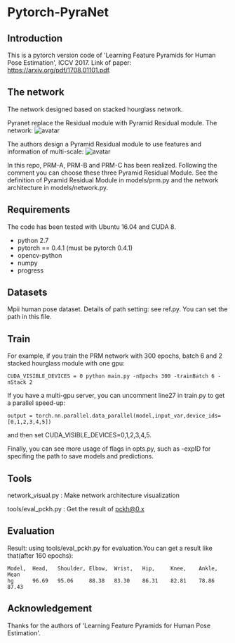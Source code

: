 # Pytorch-PyraNet

## Introduction
This is a pytorch version code of 'Learning Feature Pyramids for Human Pose Estimation', ICCV 2017. Link of paper: https://arxiv.org/pdf/1708.01101.pdf.

## The network
The network designed based on stacked hourglass network. 

Pyranet replace the Residual module with Pyramid Residual module. The network:
![avatar](https://github.com/IcewineChen/pytorch-PyraNet/blob/master/imgs/network.png)

The authors design a Pyramid Residual module to use features and information of multi-scale:
![avatar](https://github.com/IcewineChen/pytorch-PyraNet/blob/master/imgs/prm.png)

In this repo, PRM-A, PRM-B and PRM-C has been realized. Following the comment you can choose these three Pyramid Residual Module. 
See the definition of Pyramid Residual Module in models/prm.py and the network architecture in models/network.py. 

## Requirements
The code has been tested with Ubuntu 16.04 and CUDA 8.

- python 2.7
- pytorch == 0.4.1  (must be pytorch 0.4.1)
- opencv-python
- numpy
- progress

## Datasets
Mpii human pose dataset. Details of path setting: see ref.py. You can set the path in this file.

## Train
For example, if you train the PRM network with 300 epochs, batch 6 and 2 stacked hourglass module with one gpu:
```
CUDA_VISIBLE_DEVICES = 0 python main.py -nEpochs 300 -trainBatch 6 -nStack 2
```
If you have a multi-gpu server, you can uncomment line27 in train.py to get a parallel speed-up:
```
output = torch.nn.parallel.data_parallel(model,input_var,device_ids=[0,1,2,3,4,5])
``` 
and then set CUDA_VISIBLE_DEVICES=0,1,2,3,4,5.

Finally, you can see more usage of flags in opts.py, such as -expID for specifing the path to save models and predictions.

## Tools
network_visual.py : Make network architecture visualization

tools/eval_pckh.py : Get the result of pckh@0.x

## Evaluation

Result: using tools/eval_pckh.py for evaluation.You can get a result like that(after 160 epochs):
```
Model,  Head,   Shoulder, Elbow,  Wrist,   Hip,     Knee,    Ankle,  Mean
hg      96.69   95.06     88.38   83.30    86.31    82.81    78.86   87.43
```

## Acknowledgement
Thanks for the authors of 'Learning Feature Pyramids for Human Pose Estimation'.
